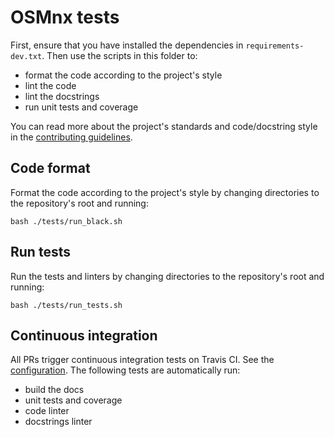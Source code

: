 # OSMnx tests

First, ensure that you have installed the dependencies in `requirements-dev.txt`. Then use the scripts in this folder to:

  - format the code according to the project's style
  - lint the code
  - lint the docstrings
  - run unit tests and coverage

You can read more about the project's standards and code/docstring style in the [contributing guidelines](../CONTRIBUTING.md).

## Code format

Format the code according to the project's style by changing directories to the repository's root and running: 

```
bash ./tests/run_black.sh
```

## Run tests

Run the tests and linters by changing directories to the repository's root and running:

```
bash ./tests/run_tests.sh
```

## Continuous integration

All PRs trigger continuous integration tests on Travis CI. See the [configuration](../.travis.yml). The following tests are automatically run:

  - build the docs
  - unit tests and coverage
  - code linter
  - docstrings linter
